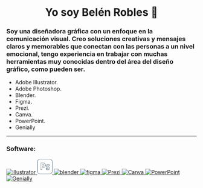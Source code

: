 <h1 align="center">Yo soy Belén Robles 👋</h1>
<h3>Soy una diseñadora gráfica con un enfoque en la comunicación visual. Creo soluciones creativas y mensajes claros y memorables que conectan con las personas a un nivel emocional, tengo experiencia en trabajar con muchas herramientas muy conocidas dentro del área del diseño gráfico, como pueden ser.</h3>

- Adobe Illustrator.
- Adobe Photoshop.
- Blender.
- Figma.
- Prezi.
- Canva.
- PowerPoint.
- Genially
<hr>

<h3 align="left">Software:</h3>
<p align="left"> 
  <a href="https://www.adobe.com/in/products/illustrator.html" target="_blank" rel="noreferrer"> <img src="https://www.vectorlogo.zone/logos/adobe_illustrator/adobe_illustrator-icon.svg" alt="illustrator" width="40" height="40"/> </a> 
  <a href="https://www.photoshop.com/en" target="_blank" rel="noreferrer"> <img src="https://raw.githubusercontent.com/devicons/devicon/master/icons/photoshop/photoshop-line.svg" alt="photoshop" width="40" height="40"/> </a> 
  <a href="https://www.blender.org/" target="_blank" rel="noreferrer"> <img src="https://download.blender.org/branding/community/blender_community_badge_white.svg" alt="blender" width="40" height="40"/> </a>  
  <a href="https://www.figma.com/" target="_blank" rel="noreferrer"> <img src="https://www.vectorlogo.zone/logos/figma/figma-icon.svg" alt="figma" width="40" height="40"/> </a> 
  <a href="https://prezi.com/" target="_blank" rel="noreferrer"> <img src="https://github.com/USIS026920/USIS026920/assets/87837202/7ebece33-2807-4c29-bc9c-b9c993d82727" alt="Prezi" width="40" height="40"/> </a>
  <a href="https://www.canva.com/" target="_blank" rel="noreferrer"> <img src="https://github.com/USIS026920/USIS026920/assets/87837202/ea4c0e28-14b5-40b0-a111-e786ebdf4301" alt="Canva" width="40" height="40"/> </a>
  <a href="https://www.microsoft.com/en-us/microsoft-365/powerpoint" target="_blank" rel="noreferrer"> <img src="https://github.com/USIS026920/USIS026920/assets/87837202/79627a92-181e-460c-92fb-4839564c892c" alt="PowerPoint" width="40" height="40"/> </a>
  <a href="https://www.genial.ly/" target="_blank" rel="noreferrer"> <img src="https://github.com/USIS026920/USIS026920/assets/87837202/4ab43ae2-8a6c-49ae-b631-05e0c9c89182" alt="Genially" width="40" height="40"/> </a>
  </p>

<!--
**USIS026920/USIS026920** is a ✨ _special_ ✨ repository because its `README.md` (this file) appears on your GitHub profile.

Here are some ideas to get you started:

- 🔭 I’m currently working on ...
- 🌱 I’m currently learning ...
- 👯 I’m looking to collaborate on ...
- 🤔 I’m looking for help with ...
- 💬 Ask me about ...
- 📫 How to reach me: ...
- 😄 Pronouns: ...
- ⚡ Fun fact: ...
-->
